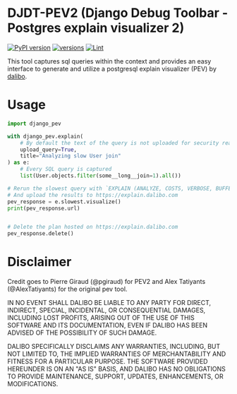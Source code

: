 # DJDT-PEV2 (Django Debug Toolbar - Postgres explain visualizer 2)

[![PyPI version](https://badge.fury.io/py/django-pev.svg)](https://pypi.org/project/django-pev/)
[![versions](https://img.shields.io/pypi/pyversions/django-pev.svg)](https://pypi.org/project/django-pev/)
[![Lint](https://github.com/uptick/django-pev/actions/workflows/ci.yml/badge.svg)](https://github.com/uptick/djdt-pev2/actions/workflows/ci.yml)

This tool captures sql queries within the context and provides an easy interface to generate and utilize a postgresql explain visualizer (PEV) by [dalibo](https://explain.dalibo.com/).

# Usage

```python
import django_pev

with django_pev.explain(
    # By default the text of the query is not uploaded for security reasons
    upload_query=True,
    title="Analyzing slow User join"
) as e:
    # Every SQL query is captured
    list(User.objects.filter(some__long__join=1).all())

# Rerun the slowest query with `EXPLAIN (ANALYZE, COSTS, VERBOSE, BUFFERS, FORMAT JSON)`
# And upload the results to https://explain.dalibo.com
pev_response = e.slowest.visualize()
print(pev_response.url)


# Delete the plan hosted on https://explain.dalibo.com
pev_response.delete()
```

# Disclaimer

Credit goes to Pierre Giraud (@pgiraud) for PEV2 and Alex Tatiyants (@AlexTatiyants) for the original pev tool.

IN NO EVENT SHALL DALIBO BE LIABLE TO ANY PARTY FOR DIRECT, INDIRECT, SPECIAL, INCIDENTAL, OR CONSEQUENTIAL DAMAGES, INCLUDING LOST PROFITS, ARISING OUT OF THE USE OF THIS SOFTWARE AND ITS DOCUMENTATION, EVEN IF DALIBO HAS BEEN ADVISED OF THE POSSIBILITY OF SUCH DAMAGE.

DALIBO SPECIFICALLY DISCLAIMS ANY WARRANTIES, INCLUDING, BUT NOT LIMITED TO, THE IMPLIED WARRANTIES OF MERCHANTABILITY AND FITNESS FOR A PARTICULAR PURPOSE. THE SOFTWARE PROVIDED HEREUNDER IS ON AN "AS IS" BASIS, AND DALIBO HAS NO OBLIGATIONS TO PROVIDE MAINTENANCE, SUPPORT, UPDATES, ENHANCEMENTS, OR MODIFICATIONS.
